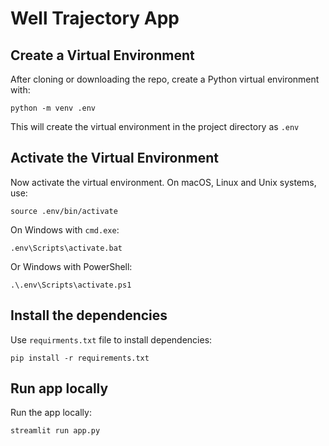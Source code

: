 Well Trajectory App
==========================
## Create a Virtual Environment

After cloning or downloading the repo, create a Python virtual environment with:

```
python -m venv .env
```

This will create the virtual environment in the project directory as `.env`
## Activate the Virtual Environment

Now activate the virtual environment. On macOS, Linux and Unix systems, use:

```
source .env/bin/activate
```

On Windows with `cmd.exe`:

```
.env\Scripts\activate.bat
```

Or Windows with PowerShell:

```
.\.env\Scripts\activate.ps1
```

## Install the dependencies 

Use `requirments.txt` file to install dependencies:

```
pip install -r requirements.txt
```

## Run app locally

Run the app locally:

```
streamlit run app.py
```
